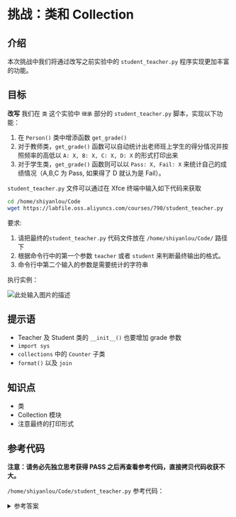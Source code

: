 # 挑战：类和 Collection

## 介绍

本次挑战中我们将通过改写之前实验中的 `student_teacher.py` 程序实现更加丰富的功能。

## 目标

**改写** 我们在 `类` 这个实验中 `继承` 部分的 `student_teacher.py` 脚本，实现以下功能：

1. 在 `Person()` 类中增添函数 `get_grade()`
2. 对于教师类，`get_grade()` 函数可以自动统计出老师班上学生的得分情况并按照频率的高低以 `A: X, B: X, C: X, D: X` 的形式打印出来
3. 对于学生类，`get_grade()` 函数则可以以 `Pass: X, Fail: X` 来统计自己的成绩情况（A,B,C 为 Pass, 如果得了 D 就认为是 Fail）。

`student_teacher.py` 文件可以通过在 Xfce 终端中输入如下代码来获取

```bash
cd /home/shiyanlou/Code
wget https://labfile.oss.aliyuncs.com/courses/790/student_teacher.py
```

要求:

1. 请把最终的`student_teacher.py` 代码文件放在 `/home/shiyanlou/Code/` 路径下
2. 根据命令行中的第一个参数 `teacher` 或者 `student` 来判断最终输出的格式。
3. 命令行中第二个输入的参数是需要统计的字符串

执行实例：

![此处输入图片的描述](https://doc.shiyanlou.com/document-uid122063labid2725timestamp1490595554869.png/wm)

## 提示语

- Teacher 及 Student 类的 `__init__()` 也要增加 grade 参数
- `import sys`
- `collections` 中的 `Counter` 子类
- `format()` 以及 `join`

## 知识点

- 类
- Collection 模块
- 注意最终的打印形式

## 参考代码

**注意：请务必先独立思考获得 PASS 之后再查看参考代码，直接拷贝代码收获不大。**

`/home/shiyanlou/Code/student_teacher.py` 参考代码：

<details>
<summary>参考答案</summary>

```python
#!/usr/bin/env python3
import sys
from collections import Counter

class Person(object):
    """
    返回具有给定名称的 Person 对象
    """

    def __init__(self, name):
        self.name = name

    def get_details(self):
        """
        返回包含人名的字符串
        """
        return self.name

    def get_grade(self):
        return 0


class Student(Person):
    """
    返回 Student 对象，采用 name, branch, year 3 个参数
    """

    def __init__(self, name, branch, year,grade):
        Person.__init__(self, name)
        self.branch = branch
        self.year = year
        self.grade = grade

    def get_details(self):
        """
        返回包含学生具体信息的字符串
        """
        return "{} studies {} and is in {} year.".format(self.name, self.branch, self.year)

    def get_grade(self):

        common = Counter(self.grade).most_common(4)
        n1 = 0
        n2 = 0
        for item in common:
            if item[0] != 'D':
                n1 += item[1]
            else:
                n2 += item[1]
        print("Pass: {}, Fail: {}".format(n1,n2))

class Teacher(Person):
    """
    返回 Teacher 对象，采用字符串列表作为参数
    """
    def __init__(self, name, papers, grade):
        Person.__init__(self, name)
        self.papers = papers
        self.grade = grade

    def get_details(self):
        return "{} teaches {}".format(self.name, ','.join(self.papers))

    def get_grade(self):
        s = []
        common = Counter(self.grade).most_common(4)
        for i,j in common:
            s.append("{}: {}".format(i,j))
        print(', '.join(s))

person1 = Person('Sachin')
if sys.argv[1] == "student":
    student1 = Student('Kushal', 'CSE', 2005, sys.argv[2])
    student1.get_grade()
else:
    teacher1 = Teacher('Prashad', ['C', 'C++'], sys.argv[2])
    teacher1.get_grade()
```

</details>